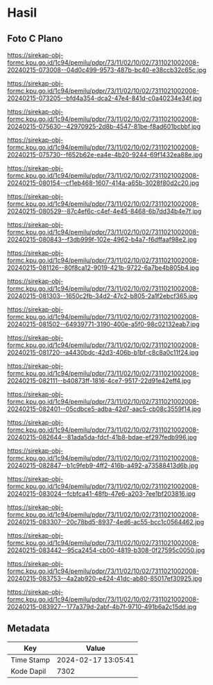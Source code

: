# Hasil

## Foto C Plano

https://sirekap-obj-formc.kpu.go.id/1c94/pemilu/pdpr/73/11/02/10/02/7311021002008-20240215-073008--04d0c499-9573-487b-bc40-e38ccb32c65c.jpg

https://sirekap-obj-formc.kpu.go.id/1c94/pemilu/pdpr/73/11/02/10/02/7311021002008-20240215-073205--bfd4a354-dca2-47e4-841d-c0a40234e34f.jpg

https://sirekap-obj-formc.kpu.go.id/1c94/pemilu/pdpr/73/11/02/10/02/7311021002008-20240215-075630--42970925-2d8b-4547-81be-f8ad601bcbbf.jpg

https://sirekap-obj-formc.kpu.go.id/1c94/pemilu/pdpr/73/11/02/10/02/7311021002008-20240215-075730--f652b62e-ea4e-4b20-9244-69f1432ea88e.jpg

https://sirekap-obj-formc.kpu.go.id/1c94/pemilu/pdpr/73/11/02/10/02/7311021002008-20240215-080154--cf1eb468-1607-414a-a65b-3028f80d2c20.jpg

https://sirekap-obj-formc.kpu.go.id/1c94/pemilu/pdpr/73/11/02/10/02/7311021002008-20240215-080529--87c4ef6c-c4ef-4e45-8468-6b7dd34b4e7f.jpg

https://sirekap-obj-formc.kpu.go.id/1c94/pemilu/pdpr/73/11/02/10/02/7311021002008-20240215-080843--f3db999f-102e-4962-b4a7-f6dffaaf98e2.jpg

https://sirekap-obj-formc.kpu.go.id/1c94/pemilu/pdpr/73/11/02/10/02/7311021002008-20240215-081126--80f8ca12-9019-421b-9722-6a7be4b805b4.jpg

https://sirekap-obj-formc.kpu.go.id/1c94/pemilu/pdpr/73/11/02/10/02/7311021002008-20240215-081303--1650c2fb-34d2-47c2-b805-2a1f2ebcf365.jpg

https://sirekap-obj-formc.kpu.go.id/1c94/pemilu/pdpr/73/11/02/10/02/7311021002008-20240215-081502--64939771-3190-400e-a5f0-98c02132eab7.jpg

https://sirekap-obj-formc.kpu.go.id/1c94/pemilu/pdpr/73/11/02/10/02/7311021002008-20240215-081720--a4430bdc-42d3-406b-b1bf-c8c8a0c11f24.jpg

https://sirekap-obj-formc.kpu.go.id/1c94/pemilu/pdpr/73/11/02/10/02/7311021002008-20240215-082111--b40873ff-1816-4ce7-9517-22d91e42eff4.jpg

https://sirekap-obj-formc.kpu.go.id/1c94/pemilu/pdpr/73/11/02/10/02/7311021002008-20240215-082401--05cdbce5-adba-42d7-aac5-cb08c3559f14.jpg

https://sirekap-obj-formc.kpu.go.id/1c94/pemilu/pdpr/73/11/02/10/02/7311021002008-20240215-082644--81ada5da-fdcf-41b8-bdae-ef297fedb996.jpg

https://sirekap-obj-formc.kpu.go.id/1c94/pemilu/pdpr/73/11/02/10/02/7311021002008-20240215-082847--b1c9feb9-4ff2-416b-a492-a73588413d6b.jpg

https://sirekap-obj-formc.kpu.go.id/1c94/pemilu/pdpr/73/11/02/10/02/7311021002008-20240215-083024--fcbfca41-48fb-47e6-a203-7ee1bf203816.jpg

https://sirekap-obj-formc.kpu.go.id/1c94/pemilu/pdpr/73/11/02/10/02/7311021002008-20240215-083307--20c78bd5-8937-4ed6-ac55-bcc1c0564462.jpg

https://sirekap-obj-formc.kpu.go.id/1c94/pemilu/pdpr/73/11/02/10/02/7311021002008-20240215-083442--95ca2454-cb00-4819-b308-0f27595c0050.jpg

https://sirekap-obj-formc.kpu.go.id/1c94/pemilu/pdpr/73/11/02/10/02/7311021002008-20240215-083753--4a2ab920-e424-41dc-ab80-85017ef30925.jpg

https://sirekap-obj-formc.kpu.go.id/1c94/pemilu/pdpr/73/11/02/10/02/7311021002008-20240215-083927--177a379d-2abf-4b7f-9710-491b6a2c15dd.jpg


## Metadata

| Key        | Value               |
| ---------- | ------------------- |
| Time Stamp | 2024-02-17 13:05:41 |
| Kode Dapil | 7302                |



